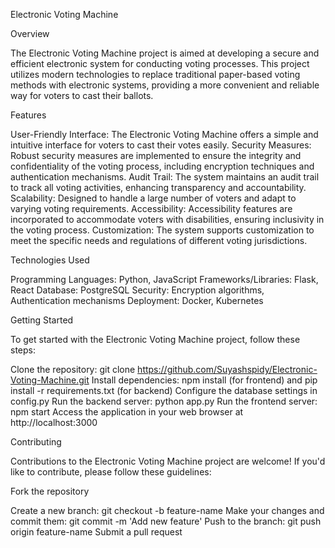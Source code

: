 Electronic Voting Machine

Overview

The Electronic Voting Machine project is aimed at developing a secure and efficient electronic system for conducting voting processes. This project utilizes modern technologies to replace traditional paper-based voting methods with electronic systems, providing a more convenient and reliable way for voters to cast their ballots.

Features

User-Friendly Interface: The Electronic Voting Machine offers a simple and intuitive interface for voters to cast their votes easily.
Security Measures: Robust security measures are implemented to ensure the integrity and confidentiality of the voting process, including encryption techniques and authentication mechanisms.
Audit Trail: The system maintains an audit trail to track all voting activities, enhancing transparency and accountability.
Scalability: Designed to handle a large number of voters and adapt to varying voting requirements.
Accessibility: Accessibility features are incorporated to accommodate voters with disabilities, ensuring inclusivity in the voting process.
Customization: The system supports customization to meet the specific needs and regulations of different voting jurisdictions.

Technologies Used

Programming Languages: Python, JavaScript
Frameworks/Libraries: Flask, React
Database: PostgreSQL
Security: Encryption algorithms, Authentication mechanisms
Deployment: Docker, Kubernetes

Getting Started

To get started with the Electronic Voting Machine project, follow these steps:

Clone the repository: git clone https://github.com/Suyashspidy/Electronic-Voting-Machine.git
Install dependencies: npm install (for frontend) and pip install -r requirements.txt (for backend)
Configure the database settings in config.py
Run the backend server: python app.py
Run the frontend server: npm start
Access the application in your web browser at http://localhost:3000

Contributing

Contributions to the Electronic Voting Machine project are welcome! If you'd like to contribute, please follow these guidelines:

Fork the repository

Create a new branch: git checkout -b feature-name
Make your changes and commit them: git commit -m 'Add new feature'
Push to the branch: git push origin feature-name
Submit a pull request
